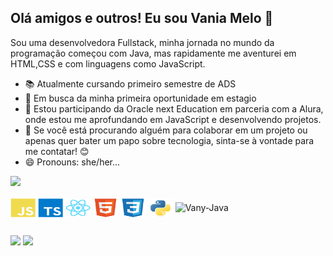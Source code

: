 ## Olá amigos e outros! Eu sou Vania Melo 👋
Sou uma desenvolvedora Fullstack, minha jornada no mundo da programação começou com Java, mas rapidamente me aventurei em HTML,CSS e com linguagens como JavaScript.

- 📚 Atualmente cursando primeiro semestre de ADS
- 🔭 Em busca da minha primeira oportunidade em estagio
- 🌱 Estou participando da Oracle next Education em parceria com a Alura, onde estou me aprofundando em JavaScript e desenvolvendo projetos.
- 👯 Se você está procurando alguém para colaborar em um projeto ou apenas quer bater um papo sobre tecnologia, sinta-se à vontade para me contatar! 😊
- 😄 Pronouns: she/her...
<div>
  <img height ="150em" src= "https://github-readme-stats.vercel.app/api?username=vany005&show_icons=true&theme=radical"/>
  
</div>


<div style="display: inline_block"><br>
  <img align="center" alt="Vany-Js" height="30" width="40" src="https://raw.githubusercontent.com/devicons/devicon/master/icons/javascript/javascript-plain.svg">
  <img align="center" alt="Vany-Ts" height="30" width="40" src="https://raw.githubusercontent.com/devicons/devicon/master/icons/typescript/typescript-plain.svg">
  <img align="center" alt="Vany-React" height="30" width="40" src="https://raw.githubusercontent.com/devicons/devicon/master/icons/react/react-original.svg">
  <img align="center" alt="Vany-HTML" height="30" width="40" src="https://raw.githubusercontent.com/devicons/devicon/master/icons/html5/html5-original.svg">
  <img align="center" alt="Vany-CSS" height="30" width="40" src="https://raw.githubusercontent.com/devicons/devicon/master/icons/css3/css3-original.svg">
  <img align="center" alt="Vany-Python" height="30" width="40" src="https://raw.githubusercontent.com/devicons/devicon/master/icons/python/python-original.svg">
  <img align="center" alt="Vany-Java" height="30" width="40" src="https://cdn.jsdelivr.net/gh/devicons/devicon@latest/icons/java/java-original.svg" />
</div>

 ##
 
<div> 
  <a href = "mailto:vaniabeatriz999@gmail.com"><img src="https://img.shields.io/badge/-Gmail-%23333?style=for-the-badge&logo=gmail&logoColor=white" target="_blank"></a>
  <a href="https://www.linkedin.com/in/vania-melo/" target="_blank"><img src="https://img.shields.io/badge/-LinkedIn-%230077B5?style=for-the-badge&logo=linkedin&logoColor=white" target="_blank"></a> 
  
</div>
